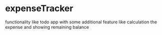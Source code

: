 # expenseTracker
functionality like todo app with some additional feature like calculation the expense and showing remaining balance
 
